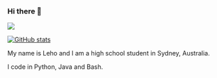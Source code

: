 ### Hi there 👋

![](https://komarev.com/ghpvc/?username=Lehoooo)

[![GitHub stats](https://github-readme-stats.vercel.app/api?username=Lehoooo&show_icons=true)](https://github.com/anuraghazra/github-readme-stats)

My name is Leho and I am a high school student in Sydney, Australia.

I code in Python, Java and Bash.

